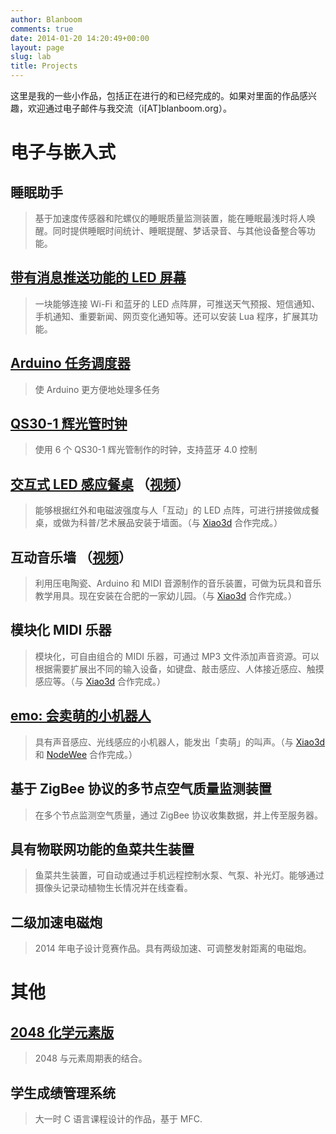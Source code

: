 ```yaml
---
author: Blanboom
comments: true
date: 2014-01-20 14:20:49+00:00
layout: page
slug: lab
title: Projects
---
```


这里是我的一些小作品，包括正在进行的和已经完成的。如果对里面的作品感兴趣，欢迎通过电子邮件与我交流（i[AT]blanboom.org）。

# 电子与嵌入式

## 睡眠助手

> 基于加速度传感器和陀螺仪的睡眠质量监测装置，能在睡眠最浅时将人唤醒。同时提供睡眠时间统计、睡眠提醒、梦话录音、与其他设备整合等功能。

## [带有消息推送功能的 LED 屏幕](https://github.com/blanboom/aMatrix_Firmware)

> 一块能够连接 Wi-Fi 和蓝牙的 LED 点阵屏，可推送天气预报、短信通知、手机通知、重要新闻、网页变化通知等。还可以安装 Lua 程序，扩展其功能。

## [Arduino 任务调度器](https://github.com/blanboom/Arduino-Task-Scheduler)

> 使 Arduino 更方便地处理多任务

## [QS30-1 辉光管时钟](http://blanboom.org/qs30-1-nixie-clock.html)

> 使用 6 个 QS30-1 辉光管制作的时钟，支持蓝牙 4.0 控制

## [交互式 LED 感应餐桌](https://github.com/blanboom/LED-Interactive-Desk) （[视频](http://v.youku.com/v_show/id_XNjYzMjQ4ODEy.html)）
> 能够根据红外和电磁波强度与人「互动」的 LED 点阵，可进行拼接做成餐桌，或做为科普/艺术展品安装于墙面。（与 [Xiao3d](http://weibo.com/xiao3d) 合作完成。） 

## 互动音乐墙 （[视频](http://v.youku.com/v_show/id_XNjYzMjM0NTUy.html)）

> 利用压电陶瓷、Arduino 和 MIDI 音源制作的音乐装置，可做为玩具和音乐教学用具。现在安装在合肥的一家幼儿园。（与 [Xiao3d](http://weibo.com/xiao3d) 合作完成。） 

## 模块化 MIDI 乐器

> 模块化，可自由组合的 MIDI 乐器，可通过 MP3 文件添加声音资源。可以根据需要扩展出不同的输入设备，如键盘、敲击感应、人体接近感应、触摸感应等。（与 [Xiao3d](http://weibo.com/xiao3d) 合作完成。） 

## [emo: 会卖萌的小机器人](https://github.com/blanboom/emo)

> 具有声音感应、光线感应的小机器人，能发出「卖萌」的叫声。（与 [Xiao3d](http://weibo.com/xiao3d) 和 [NodeWee](http://nodewee.me/) 合作完成。） 

## 基于 ZigBee 协议的多节点空气质量监测装置

> 在多个节点监测空气质量，通过 ZigBee 协议收集数据，并上传至服务器。

## 具有物联网功能的鱼菜共生装置

> 鱼菜共生装置，可自动或通过手机远程控制水泵、气泵、补光灯。能够通过摄像头记录动植物生长情况并在线查看。

## 二级加速电磁炮

> 2014 年电子设计竞赛作品。具有两级加速、可调整发射距离的电磁炮。


# 其他

## [2048 化学元素版](http://blanboom.org/2048/)

> 2048 与元素周期表的结合。

## 学生成绩管理系统

> 大一时 C 语言课程设计的作品，基于 MFC.